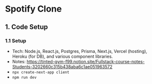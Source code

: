 # Spotify Clone

## 1. Code Setup
### 1.1 Setup
- Tech: Node.js, React.js, Postgres, Prisma, Next.js, Vercel (hosting), Heroku (for DB), and various component libraries.
- Notes: https://tinted-gym-f99.notion.site/Fullstack-course-notes-Students-3202660c315b438aba6c1ae051963572
- `npx create-next-app client`
- `npm run dev`
